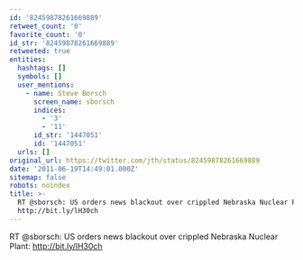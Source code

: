 ```yaml
---
id: '82459878261669889'
retweet_count: '0'
favorite_count: '0'
id_str: '82459878261669889'
retweeted: true
entities:
  hashtags: []
  symbols: []
  user_mentions:
    - name: Steve Borsch
      screen_name: sborsch
      indices:
        - '3'
        - '11'
      id_str: '1447051'
      id: '1447051'
  urls: []
original_url: https://twitter.com/jth/status/82459878261669889
date: '2011-06-19T14:49:01.000Z'
sitemap: false
robots: noindex
title: >-
  RT @sborsch: US orders news blackout over crippled Nebraska Nuclear Plant:
  http://bit.ly/lH30ch
---
```


RT @sborsch: US orders news blackout over crippled Nebraska Nuclear Plant: http://bit.ly/lH30ch